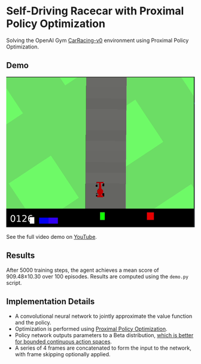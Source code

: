 # Self-Driving Racecar with Proximal Policy Optimization

Solving the OpenAI Gym [CarRacing-v0](https://gym.openai.com/envs/CarRacing-v0) environment using Proximal Policy Optimization.

## Demo

![Video Demo](extra/demo.gif)

See the full video demo on [YouTube](https://youtu.be/s1uKkmNiNhM).

## Results

After 5000 training steps, the agent achieves a mean score of 909.48±10.30 over 100 episodes. Results are computed using the `demo.py` script.

## Implementation Details

- A convolutional neural network to jointly approximate the value function and the policy.
- Optimization is performed using [Proximal Policy Optimization](https://arxiv.org/abs/1707.06347).
- Policy network outputs parameters to a Beta distribution, [which is better for bounded continuous action spaces](https://proceedings.mlr.press/v70/chou17a/chou17a.pdf).
- A series of 4 frames are concatenated to form the input to the network, with frame skipping optionally applied.
